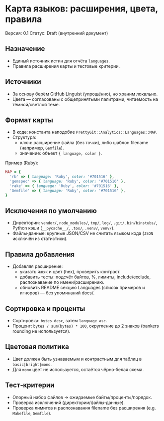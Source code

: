# Карта языков: расширения, цвета, правила

Версия: 0.1
Статус: Draft (внутренний документ)

## Назначение
- Единый источник истин для отчёта `languages`.
- Правила расширения карты и тестовые критерии.

## Источники
- За основу берём GitHub Linguist (упрощённо), но храним локально.
- Цвета — согласованы с общепринятыми палитрами, читаемость на тёмной/светлой теме.

## Формат карты
- В коде: константа наподобие `PrettyGit::Analytics::Languages::MAP`.
- Структура:
  - ключ: расширение файла (без точки), либо шаблон filename (например, `Gemfile`).
  - значение: объект `{ language, color }`.

Пример (Ruby):
```ruby
MAP = {
  'rb' => { language: 'Ruby', color: '#701516' },
  'gemspec' => { language: 'Ruby', color: '#701516' },
  'rake' => { language: 'Ruby', color: '#701516' },
  'Gemfile' => { language: 'Ruby', color: '#701516' },
}
```

## Исключения по умолчанию
- Директории: `vendor/`, `node_modules/`, `tmp/`, `log/`, `.git/`, `bin/binstubs/`, Python кэши (`__pycache__/`, `.tox/`, `.venv/`, `venv/`).
- Файлы‑данные: крупные JSON/CSV не считать языком кода (`JSON` исключён из статистики).

## Правила добавления
- Добавляя расширение:
  - указать язык и цвет (hex), проверить контраст.
  - добавить тесты: подсчёт байтов, %, лимиты, include/exclude, распознавание по имени/расширению.
  - обновить README секцию Languages (список примеров и игноров) — без упоминаний docs/.

## Сортировка и проценты
- Сортировка: `bytes desc`, затем `language asc`.
- Процент: `bytes / sum(bytes) * 100`, округление до 2 знаков (bankers rounding не используется).

## Цветовая политика
- Цвет должен быть узнаваемым и контрастным для таблиц в `basic|bright|mono`.
- Для `mono` цвет не используется, остаётся чёрно‑белая схема.

## Тест‑критерии
- Опорный набор файлов → ожидаемые байты/проценты/порядок.
- Проверка исключений (директории/файлы‑данные).
- Проверка лимитов и распознавания filename без расширения (e.g. `Makefile`, `Gemfile`).
